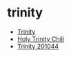 # trinity

 * [Trinity](../../index/t/trinity-201044.json)
 * [Holy Trinity Chili](../../index/h/holy-trinity-chili.json)
 * [Trinity 201044](../../index/t/trinity-201044.json)
